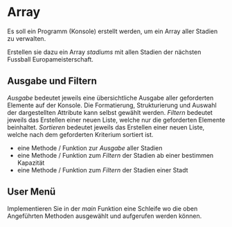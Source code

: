 # Array

Es soll ein Programm (Konsole) erstellt werden, um ein Array aller Stadien zu verwalten.

Erstellen sie dazu ein Array *stadiums* mit allen Stadien der nächsten Fussball Europameisterschaft.


## Ausgabe und Filtern

_Ausgabe_ bedeutet jeweils eine übersichtliche Ausgabe aller geforderten Elemente auf der Konsole. Die Formatierung, Strukturierung und Auswahl der dargestellten Attribute kann selbst gewählt werden.
_Filtern_ bedeutet jeweils das Erstellen einer neuen Liste, welche nur die geforderten Elemente beinhaltet.
_Sortieren_ bedeutet jeweils das Erstellen einer neuen Liste, welche nach dem geforderten Kriterium sortiert ist.
* eine Methode / Funktion zur _Ausgabe_ aller Stadien 
* eine Methode / Funktion zum _Filtern_ der Stadien ab einer bestimmen Kapazität
* eine Methode / Funktion zum _Filtern_ der Stadien einer Stadt

## User Menü

Implementieren Sie in der _main_ Funktion eine Schleife wo die oben Angeführten Methoden ausgewählt und aufgerufen werden können.

